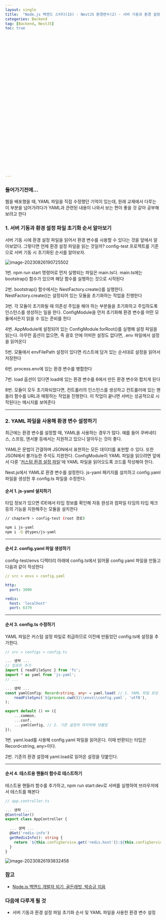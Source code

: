 ```yaml
---
layout: single
title:  "Node.js 백엔드 스터디(15) - NestJS 환경변수(2) - 서버 기동과 환경 설정 파일 초기화 순서 및 YAML 파일을 사용한 환경 변수 설정"
categories: Backend
tag: [Backend, NestJS]
toc: true 

































---
```


### 들어가기전에...

웹을 배포했을 때, YAML 파일을 직접 수정했던 기억이 있는데, 원래 교재에서 다루는 이 부분을 넘어가려다가 YAML과 관련된 내용이 나와서 보는 편이 좋을 것 같아 공부해보려고 한다



### 1. 서버 기동과 환경 설정 파일 초기화 순서 알아보기

서버 기동 시에 환경 설정 파일을 읽어서 환경 변수를 사용할 수 있다는 것을 앞에서 알아보았다. 그렇다면 언제 환경 설정 파일을 읽는 것일까? config-test 프로젝트를 기준으로 서버 기동 시 초기화된 순서를 알아보자.

![image-20230826190725502](../../images/2023-08-26-a13/image-20230826190725502.png)

1번. npm run start 명령어로 먼저 실행되는 파일은 main.ts다. main.ts에는 bootstrap() 함수가 있으며 해당 함수를 실행하는 것으로 시작된다

2번. bootstrap() 함수에서는 NestFactory.create()를 실행한다. NestFactory.create()는 설정되어 있는 모듈을 초기화하는 작업을 진행한다

3번. 각 모듈이 초기화될 때 의존성 주입을 해야 하는 부분들을 초기화하고 주입하도록 인스턴스를 생성하는 일을 한다. ConfigModule을 먼저 초기화해 환경 변수를 어떤 모듈에서든지 읽을 수 있는 준비를 한다

4번. AppModule에 설정되어 있는 ConfigModule.forRoot()를 실행해 설정 파일을 읽는다. 아무런 옵션이 없으면, 즉 괄호 안에 어떠한 설정도 없다면, .env 파일에서 설정을 읽어온다

5번. 모듈에서 envFilePath 설정이 있다면 리스트에 담겨 있는 순서대로 설정을 읽어서 저장한다

6번. process.env에 있는 환경 변수를 병합한다

7번. load 옵션이 있다면 load에 있는 환경 변수를 6에서 만든 환경 변수와 합치게 된다

8번. 모듈이 모두 초기화되었다면, 컨트롤러의 인스턴스를 생성하고 컨트롤러에 있는 핸들러 함수를 URL과 매핑하는 작업을 진행한다. 이 작업이 끝나면 서버는 성공적으로 시작된다는 메시지를 보여준다

------

### 2. YAML 파일을 사용해 환경 변수 설정하기

최근에는 환경 변수를 설정할 때, YAML을 사용하는 경우가 많다. 예를 들어 쿠버네티스, 스프링, 앤서블 등에서는 지원하고 있으니 알아두는 것이 좋다.

YAML은 문법이 간결하며 JSON에서 표현하는 모든 데이터를 표현할 수 있다. 또한 JSON에서 불가능한 주석도 지원한다. ConfigModule이 YAML 파일을 읽으려면 앞에서 다룬 '[커스텀 환경 설정 파일](https://dkgkejdrb.github.io/backend/a12/#4-1-env%EA%B0%80-%EC%95%84%EB%8B%8C-%EC%BB%A4%EC%8A%A4%ED%85%80-%ED%99%98%EA%B2%BD-%EC%84%A4%EC%A0%95-%ED%8C%8C%EC%9D%BCconfigtsyaml-%EC%82%AC%EC%9A%A9%ED%95%98%EA%B8%B0)'에 YAML 파일을 읽어오도록 코드를 작성해야 한다.

Nest.js에서 YAML로 환경 변수를 설정한다. js-yaml 패키지를 설치하고 config.yaml 파일을 생성한 후 config.ts 파일을 수정한다.

#### 순서 1. js-yaml 설치하기

타입 정보가 있으면 IDE에서 타입 정보를 확인해 자동 완성과 컴파일 타임의 타입 체크 등의 기능을 지원해주는 모듈을 설치한다

```bash
// chapter9 > config-test (root 경로)

npm i js-yaml
npm i -D @types/js-yaml
```

------

#### 순서 2. config.yaml 파일 생성하기

config-test/envs 디렉터리 아래에 config.ts에서 읽어올 config.yaml 파일을 만들고 다음과 같이 작성한다

```yaml
// src > envs > config.yaml

http:
  port: 3000

redis:
  host: 'localhost'
  port: 6379
```

------

#### 순서 3. config.ts 수정하기

YAML 파일은 커스텀 설정 파일로 취급하므로 이전에 만들었던 config.ts에 설정을 추가한다.

```typescript
// src > configs > config.ts

... 생략 ...
// 임포트 추가
import { readFileSync } from 'fs';
import * as yaml from 'js-yaml';
// ...

... 생략 ...
const yamlConfig: Record<string, any> = yaml.load( // 1. YAML 파일 로딩
    readFileSync(`${process.cwd()}\\envs\\config.yaml`, 'utf8'),
);

export default () => ({
    ...common,
    ...conf,
    ...yamlConfig, // 2. 기존 설정의 마지막에 덧붙임
});
```

1번. yaml.load를 사용해 config.yaml 파일을 읽어온다. 이때 반환되는 타입은 Record<string, any>이다.

2번. 기존의 환경 설정에 yaml.load로 읽어온 설정을 덧붙인다.

------

#### 순서 4. 테스트용 핸들러 함수로 테스트하기

테스트용 핸들러 함수를 추가하고, npm run start:dev로 서버를 실행하여 브라우저에서 테스트를 해본다

```typescript
// app.controller.ts

... 생략 ...
@Controller()
export class AppController {
  
  ... 생략 ...
  @Get('redis-info')
  getRedisInfo(): string {
    return `${this.configService.get('redis.host')}:${this.configService.get('redis.port')}`;
  }
}

```

![image-20230826193832458](../../images/2023-08-26-a13/image-20230826193832458.png)



### 참고

- [Node.js 백엔드 개발자 되기, 골든래빗, 박승규 지음](https://goldenrabbit.co.kr/product/be_node_backend/)



### 다음에 다루게 될 것

- 서버 기동과 환경 설정 파일 초기화 순서 및 YAML 파일을 사용한 환경 변수 설정

